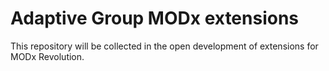 # Adaptive Group MODx extensions
This repository will be collected in the open development of extensions for MODx Revolution.
